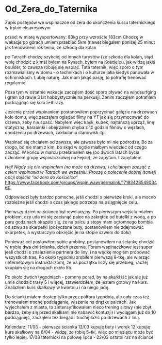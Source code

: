 # Od_Zera_do_Taternika
Zapis postępów we wspinaczce od zera do ukończenia kursu taternickiego w trybie ekspresowym



przed:
w miarę wysportowany: 83kg przy wzroście 183cm
Chodzę w wakacje po górach
umiem przebiec 5km (nawet biegałem poniżej 25 minut jak trenowałem rok temu, ze szkodą dla kolan

po Tatrach chodzę szybciej od innych turystów (ze szkodą dla kolan, stąd wolę chodzić z kimś)
byłem na Rysach, byłem na Kościelcu, jak widzę jakiś boulder, to zawsze róbuję się wspiąć. Tata taternik, więc sporo o tym rozmawialiśmy w domu - o technikach i o kulturze jaka kiedyś panowała w schroniskach. Lubię naturę. Jak mam jakąś pasję, to potrafię trenować regularnie.

Poza tym w ostatnie wakacje zacząłem dość sporo pływać na windsurfging i gram od rawie 3 lat hobbystycznie na perkusji. Zanim zacząłem potrafiłem podciągnąć się koło 5-6 razy.

Jesienią przed wspinaniem postanowiłem poprzycinać gałęzie na drzewach koło domu, więc zacząłem oglądać filmy na YT jak się przymocować do drzewa, żeby nie spaść. Nabyłem więc kask, kubek, najtańszą uprząż, linę statyczną, karabinki i obejrzałem chyba z 10 godzin filmów o węzłach, chodzeniu po drzewach, zakładaniu stanowisk itp.

Wspinać się chciałem od zawsze, ale zawsze było mi nie podrodze. Bo za drogo, bo nie mam z kim, bo skąd w ogóle miałbym wiedzieć od czego zacząć. W końcu w marcu przełamałem się (po dwóch latach bycia członkiem grupy wspinaczkowej na Fejsie), że zapytam. I zapytałem.

_Hej!
Nigdy się nie wspinałem (no może na drzewa) i chciałbym zacząć z celem wspinania w Tatrach we wrześniu. Proszę o polecenie dobrej (taniej) opcji dojścia "od zera do Kościelca"_
https://www.facebook.com/groups/wspin.waw/permalink/1719342854903460

Odpowiedzi były bardzo pomocne, jeśli chodzi o pierwsze kroki, ale mocno rozbieżne jeśli chodzi o czas jakiego potrzeba na osiągnięcie celu.

Pierwszy dzień na ściance był rewelacyjny. Po pierwszym wejściu miałem problem, czy uda mi się zacisnąć palce na zakrętce od butelki z wodą, a po paru godzinach okazało się, że na palcu u stopy mam ogromnego bombla od szwu ze skarpetki (pożyczone buty, postanowiłem nie zdejmować skarpetek, a wystarczyło obkręcić je na stopie szwem do dołu)

Ponieważ cel postawiłem sobie ambitny, postanowiłem na ściankę chodzić w trybie dwa dni ścianka, dzień przerwa. Forum wspinaczkowe jest super jeśli chodzi o znalezienie partnera do liny, i na wędkę mogłem próbować wszystkich tras. Po około tygodniu zrobiłem pierwszą 6-tkę, ale wierząc (internetowym instruktarzom), że na początku liczy się przebieg, raczej skupiam się na drogach około 5b.

Po około dwóch tygodniach - pomnny porad, by na skałki iść jak się już umie chodzić trasy 5 i więcej, zstwierdziłem, że jestem gotowy na kurs. Znalazłem kurs skałkowy w kwietniu i na niego jadę.

Do ścianki miałem dostęp tylko przez półtora tygodnia, ale cały czas też trenowałem trochę podciąganie, wiszenie na drążku palcach. Jak wyjechałem z miasta, to zintensyfikowałem nieco trening siłowy (nie zbyt bardzo, żeby się przed skałkami nie nabawić kontuzji) i wyciągam już do 10 podciągnięć, zacząłem też biegać i trochę łazić po drzewach z liną.






Kalendarz:
11/03 - pierwsza ścianka
12/03 kupuję buty i worek
12 kupuję kurs skałkowy na 6/04  - widzę, że robię 5-tki, więc po miesiącu może być tylko lepiej.
17/03 taternicki na połowę lipca - 
22/03 ostatni raz na ściance
